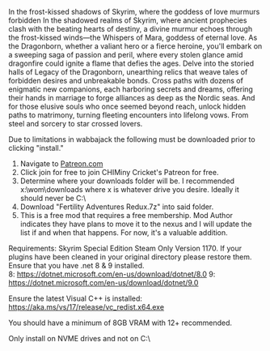 In the frost-kissed shadows of Skyrim, where the goddess of love murmurs forbidden In the shadowed realms of Skyrim, where ancient prophecies clash with the beating hearts of destiny, a divine murmur echoes through the frost-kissed winds—the Whispers of Mara, goddess of eternal love. As the Dragonborn, whether a valiant hero or a fierce heroine, you'll embark on a sweeping saga of passion and peril, where every stolen glance amid dragonfire could ignite a flame that defies the ages. Delve into the storied halls of Legacy of the Dragonborn, unearthing relics that weave tales of forbidden desires and unbreakable bonds. Cross paths with dozens of enigmatic new companions, each harboring secrets and dreams, offering their hands in marriage to forge alliances as deep as the Nordic seas. And for those elusive souls who once seemed beyond reach, unlock hidden paths to matrimony, turning fleeting encounters into lifelong vows. From steel and sorcery to star crossed lovers.

Due to limitations in wabbajack the following must be downloaded prior to clicking "install." 

1. Navigate to [Patreon.com](https://www.patreon.com/posts/fertilty-aela-125039581)
2. Click join for free to join CHIMiny Cricket's Patreon for free.
3. Determine where your downloads folder will be. I recommended x:\wom\downloads where x is whatever drive you desire. Ideally it should never be C:\
4. Download "Fertility Adventures Redux.7z" into said folder. 
5. This is a free mod that requires a free membership. Mod Author indicates they have plans to move it to the nexus and I will update the list if and when that happens. For now, it's a valuable addition.

Requirements: Skyrim Special Edition Steam Only Version 1170. If your plugins have been cleaned in your original directory please restore them. 
Ensure that you have .net 8 & 9 installed.  
8: https://dotnet.microsoft.com/en-us/download/dotnet/8.0
9: https://dotnet.microsoft.com/en-us/download/dotnet/9.0

Ensure the latest Visual C++ is installed: https://aka.ms/vs/17/release/vc_redist.x64.exe

You should have a minimum of 8GB VRAM with 12+ recommended. 

Only install on NVME drives and not on C:\
